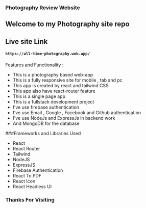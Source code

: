 ### Photography Review Website

## Welcome to my Photography site repo
## Live site Link 
#### `https://all-time-photography.web.app/`

Features and Functionality :
* This is a photography based web-app 
* This is a fully responsive site for mobile , tab and pc
* This app is created by react and tailwind CSS 
* This app also have react-router feature 
* This is a single page app
* This is a fullstack development project
* I've use firebase authentication
* I've use Email , Google , Facebook and Github authentication
* I've use NodeJs and ExpressJs in backend work 
* And MongoDB for the database



###Frameworks and Libraries Used

* React
* React Router
* Tailwind
* NodeJS
* ExpressJS
* Firebase Authentication
* React To PDF
* React Icon
* React Headless UI

### Thanks For Visiting

